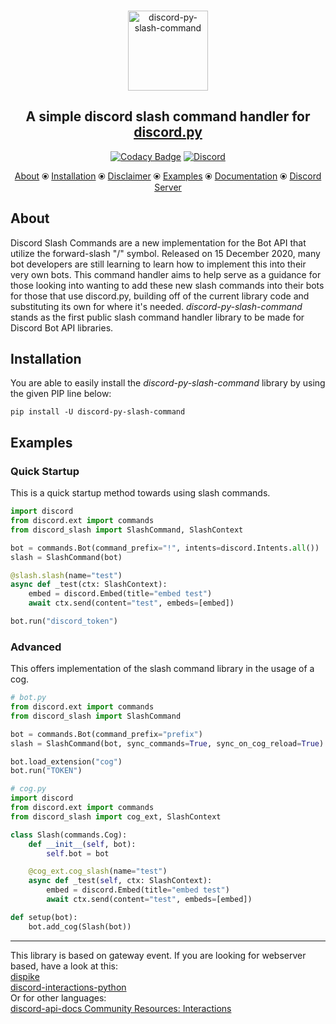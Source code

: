 <p align="center">
    <br>
    <a href="https://pypi.org/project/discord-py-slash-command/"><img src="https://raw.githubusercontent.com/eunwoo1104/discord-py-slash-command/master/.github/discordpyslashlogo.png" alt="discord-py-slash-command" height="128"></a>
    <h2 align = "center">A simple discord slash command handler for <a href="https://github.com/Rapptz/discord.py">discord.py</a></h2>
</p>
<p align="center">
        <a href="https://app.codacy.com/gh/eunwoo1104/discord-py-slash-command?utm_source=github.com&utm_medium=referral&utm_content=eunwoo1104/discord-py-slash-command&utm_campaign=Badge_Grade_Settings"><img src="https://api.codacy.com/project/badge/Grade/224bdbe58f8f43f28a093a33a7546456" alt="Codacy Badge"></a>
        <a href="https://discord.gg/KkgMBVuEkx"> <img alt="Discord" src="https://img.shields.io/discord/789032594456576001"></a>
</p>
<p align="center">
   <a href="#about">About</a> ⦿
   <a href="#installation">Installation</a> ⦿
   <a href="#disclaimer">Disclaimer</a> ⦿
   <a href="#examples">Examples</a> ⦿
   <a href="https://discord-py-slash-command.readthedocs.io/en/latest/">Documentation</a> ⦿
   <a href="https://discord.gg/KkgMBVuEkx">Discord Server</a>
</p>
   
## About
Discord Slash Commands are a new implementation for the Bot API that utilize the forward-slash "/" symbol.
Released on 15 December 2020, many bot developers are still learning to learn how to implement this into
their very own bots. This command handler aims to help serve as a guidance for those looking into wanting to add
these new slash commands into their bots for those that use discord.py, building off of the current library
code and substituting its own for where it's needed. *discord-py-slash-command* stands as the first public
slash command handler library to be made for Discord Bot API libraries.

## Installation
You are able to easily install the *discord-py-slash-command* library by using the given PIP line below:

`pip install -U discord-py-slash-command`

## Examples
### Quick Startup
This is a quick startup method towards using slash commands.
```py
import discord
from discord.ext import commands
from discord_slash import SlashCommand, SlashContext

bot = commands.Bot(command_prefix="!", intents=discord.Intents.all())
slash = SlashCommand(bot)

@slash.slash(name="test")
async def _test(ctx: SlashContext):
    embed = discord.Embed(title="embed test")
    await ctx.send(content="test", embeds=[embed])

bot.run("discord_token")
```

### Advanced
This offers implementation of the slash command library in the usage of a cog.
```py
# bot.py
from discord.ext import commands
from discord_slash import SlashCommand

bot = commands.Bot(command_prefix="prefix")
slash = SlashCommand(bot, sync_commands=True, sync_on_cog_reload=True)

bot.load_extension("cog")
bot.run("TOKEN")

# cog.py
import discord
from discord.ext import commands
from discord_slash import cog_ext, SlashContext

class Slash(commands.Cog):
    def __init__(self, bot):
        self.bot = bot

    @cog_ext.cog_slash(name="test")
    async def _test(self, ctx: SlashContext):
        embed = discord.Embed(title="embed test")
        await ctx.send(content="test", embeds=[embed])

def setup(bot):
    bot.add_cog(Slash(bot))
```

--------
This library is based on gateway event. If you are looking for webserver based, have a look at this:  
[dispike](https://github.com/ms7m/dispike)  
[discord-interactions-python](https://github.com/discord/discord-interactions-python)  
Or for other languages:  
[discord-api-docs Community Resources: Interactions](https://discord.com/developers/docs/topics/community-resources#interactions)
